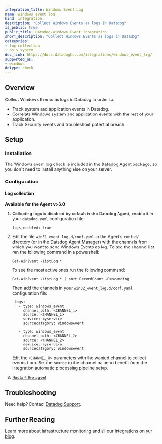 ```yaml
---
integration_title: Windows Event Log
name: windows_event_log
kind: integration
description: "Collect Windows Events as logs in Datadog"
is_public: true
public_title: Datadog-Windows Event Integration
short_description: "Collect Windows Events as logs in Datadog"
categories:
- log collection
- os & system
doc_link: https://docs.datadoghq.com/integrations/windows_event_log/
supported_os:
- windows
ddtype: check
---
```


## Overview

Collect Windows Events as logs in Datadog in order to:

* Track system and application events in Datadog.
* Correlate Windows system and application events with the rest of your application.
* Track Security events and troubleshoot potential breach.

## Setup
### Installation 
The Windows event log check is included in the [Datadog Agent][4] package, so you don't need to install anything else on your server.

### Configuration
#### Log collection

**Available for the Agent v>6.0**

1. Collecting logs is disabled by default in the Datadog Agent, enable it in your `datadog.yaml` configuration file:

    ```
    logs_enabled: true
    ```

2. Edit the file `win32_event_log.d/conf.yaml` in the Agent’s `conf.d/` directory (or in the Datadog Agent Manager) with the channels from which you want to send Windows Events as log. To see the channel list run the following command in a powershell:

    ```
    Get-WinEvent -ListLog *
    ```

    To see the most active ones run the following command:

    ```
    Get-WinEvent -ListLog * | sort RecordCount -Descending
    ```

    Then add the channels in your `win32_event_log.d/conf.yaml` configuration file:

        logs:
          - type: windows_event
            channel_path: <CHANNEL_1>
            source: <CHANNEL_1>
            service: myservice
            sourcecategory: windowsevent

          - type: windows_event
            channel_path: <CHANNEL_2>
            source: <CHANNEL_2>
            service: myservice
            sourcecategory: windowsevent
    
    Edit the `<CHANNEL_X>` parameters with the wanted channel to collect events from. Set the `source` to the channel name to benefit from the integration automatic processing pipeline setup.

3. [Restart the agent][1]

## Troubleshooting

Need help? Contact [Datadog Support][2].

## Further Reading

Learn more about infrastructure monitoring and all our integrations on [our blog][3].


[1]: /agent/basic_agent_usage/windows/
[2]: /help/
[3]: https://www.datadoghq.com/blog/
[4]: https://app.datadoghq.com/account/settings#agent